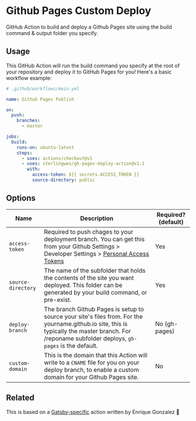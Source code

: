 # Github Pages Custom Deploy

GitHub Action to build and deploy a Github Pages site using the build command & output folder you specify.

## Usage

This GitHub Action will run the build command you specify at the root of your repository and
deploy it to GitHub Pages for you! Here's a basic workflow example:

```yml
# .github/workflows/main.yml

name: Github Pages Publish

on:
  push:
    branches:
      - master

jobs:
  build:
    runs-on: ubuntu-latest
    steps:
      - uses: actions/checkout@v1
      - uses: sterlingwes/gh-pages-deploy-action@v1.1
        with:
          access-token: ${{ secrets.ACCESS_TOKEN }}
          source-directory: public
```

## Options

| Name               | Description                                                                                                                                                                                          | Required? (default) |
| ------------------ | ---------------------------------------------------------------------------------------------------------------------------------------------------------------------------------------------------- | ------------------- |
| `access-token`     | Required to push chages to your deployment branch. You can get this from your Github Settings > Developer Settings > [Personal Access Tokens](https://github.com/settings/tokens)                    | Yes                 |
| `source-directory` | The name of the subfolder that holds the contents of the site you want deployed. This folder can be generated by your build command, or pre-exist.                                                   | Yes                 |
| `deploy-branch`    | The branch Github Pages is setup to source your site's files from. For the yourname.github.io site, this is typically the master branch. For /reponame subfolder deploys, `gh-pages` is the default. | No (gh-pages)       |
| `custom-domain`    | This is the domain that this Action will write to a `CNAME` file for you on your deploy branch, to enable a custom domain for your Github Pages site.                                                | No                  |

## Related

This is based on a [Gatsby-specific](https://github.com/enriikke/gatsby-gh-pages-action) action written by Enrique Gonzalez 🙏
